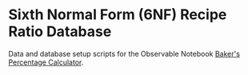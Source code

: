 # Sixth Normal Form (6NF) Recipe Ratio Database

Data and database setup scripts for the Observable Notebook [Baker's Percentage Calculator](https://observablehq.com/@jagrafft/bakers-percentage-calculator).